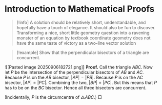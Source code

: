 # Introduction to Mathematical Proofs

>[!info]
> A solution should be relatively short, understandable, and hopefully have a touch of elegance. It should also be fun to discover. Transforming a nice, short little geometry question into a ravening monster of an equation by textbook coordinate geometry does not have the same taste of victory as a two-line vector solution

> [!example]
> Show that the perpendicular bisectors of a triangle are concurrent.

![[Pasted image 20250906182721.png]]
**Proof.** Call the triangle $ABC$. Now let $P$ be the intersection of the perpendicular bisectors of $AB$ and $AC$.
Because $P$ is on the $AB$ bisector, $|AP|=|PB|$.
Because $P$ is on the $AC$ bisector, $|AP|=|PC|$.
Combining the two, $|BP|=|PC|$.
But this means that $P$ has to be on the $BC$ bisector.
Hence all three bisectors are concurrent.

(Incidentally, $P$ is the circumcentre of $\triangle ABC$.)                                                                           $\Box$
